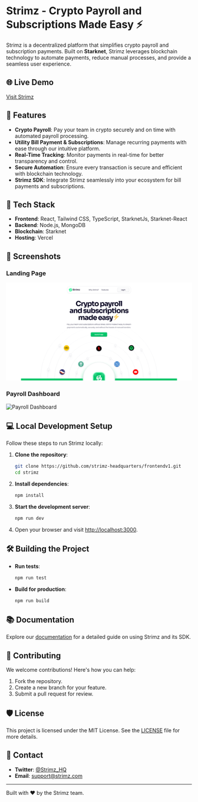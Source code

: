 # Strimz - Crypto Payroll and Subscriptions Made Easy ⚡

Strimz is a decentralized platform that simplifies crypto payroll and subscription payments. Built on **Starknet**, Strimz leverages blockchain technology to automate payments, reduce manual processes, and provide a seamless user experience.


## 🌐 Live Demo
[Visit Strimz](https://www.strimz.xyz)

## 🌟 Features

- **Crypto Payroll**: Pay your team in crypto securely and on time with automated payroll processing.
- **Utility Bill Payment & Subscriptions**: Manage recurring payments with ease through our intuitive platform.
- **Real-Time Tracking**: Monitor payments in real-time for better transparency and control.
- **Secure Automation**: Ensure every transaction is secure and efficient with blockchain technology.
- **Strimz SDK**: Integrate Strimz seamlessly into your ecosystem for bill payments and subscriptions.

## 🚀 Tech Stack

- **Frontend**: React, Tailwind CSS, TypeScript, StarknetJs, Starknet-React
- **Backend**: Node.js, MongoDB
- **Blockchain**: Starknet
- **Hosting**: Vercel

## 📸 Screenshots

### Landing Page
![Landing Page](https://github.com/strimz-headquarters/frontendv1/blob/75610e8de7b1d10dc33c25b15afb9ea7bcb38e6d/public/thumbnail.png)

### Payroll Dashboard
![Payroll Dashboard](https://via.placeholder.com/800x400.png?text=Payroll+Dashboard)

## 💻 Local Development Setup

Follow these steps to run Strimz locally:

1. **Clone the repository**:
   ```bash
   git clone https://github.com/strimz-headquarters/frontendv1.git
   cd strimz
   ```

2. **Install dependencies**:
   ```bash
   npm install
   ```

3. **Start the development server**:
   ```bash
   npm run dev
   ```

4. Open your browser and visit [http://localhost:3000](http://localhost:3000).

## 🛠️ Building the Project

- **Run tests**:
  ```bash
  npm run test
  ```

- **Build for production**:
  ```bash
  npm run build
  ```

## 📚 Documentation

Explore our [documentation](https://docs.strimz.com) for a detailed guide on using Strimz and its SDK.

## 🤝 Contributing

We welcome contributions! Here's how you can help:
1. Fork the repository.
2. Create a new branch for your feature.
3. Submit a pull request for review.

## 🛡️ License

This project is licensed under the MIT License. See the [LICENSE](LICENSE) file for more details.

## 💬 Contact

- **Twitter**: [@Strimz_HQ](https://x.com/Strimz_HQ)
- **Email**: support@strimz.com

---

Built with ❤️ by the Strimz team.